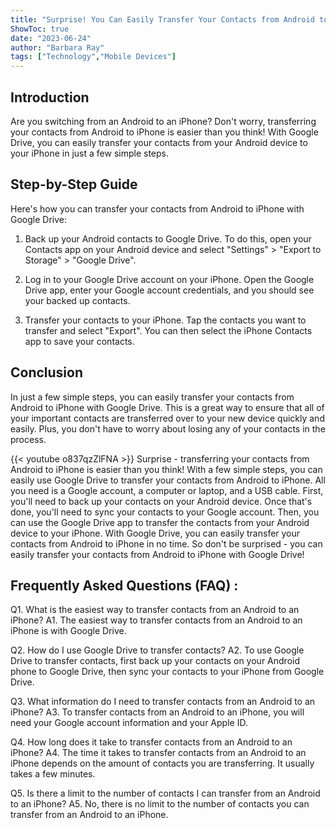 ```yaml
---
title: "Surprise! You Can Easily Transfer Your Contacts from Android to iPhone with Google Drive - Here's How!"
ShowToc: true 
date: "2023-06-24"
author: "Barbara Ray" 
tags: ["Technology","Mobile Devices"]
---
```

## Introduction

Are you switching from an Android to an iPhone? Don't worry, transferring your contacts from Android to iPhone is easier than you think! With Google Drive, you can easily transfer your contacts from your Android device to your iPhone in just a few simple steps.

## Step-by-Step Guide

Here's how you can transfer your contacts from Android to iPhone with Google Drive:

1. Back up your Android contacts to Google Drive. To do this, open your Contacts app on your Android device and select "Settings" > "Export to Storage" > "Google Drive".

2. Log in to your Google Drive account on your iPhone. Open the Google Drive app, enter your Google account credentials, and you should see your backed up contacts.

3. Transfer your contacts to your iPhone. Tap the contacts you want to transfer and select "Export". You can then select the iPhone Contacts app to save your contacts.

## Conclusion

In just a few simple steps, you can easily transfer your contacts from Android to iPhone with Google Drive. This is a great way to ensure that all of your important contacts are transferred over to your new device quickly and easily. Plus, you don't have to worry about losing any of your contacts in the process.

{{< youtube o837qzZlFNA >}} 
Surprise - transferring your contacts from Android to iPhone is easier than you think! With a few simple steps, you can easily use Google Drive to transfer your contacts from Android to iPhone. All you need is a Google account, a computer or laptop, and a USB cable. First, you'll need to back up your contacts on your Android device. Once that's done, you'll need to sync your contacts to your Google account. Then, you can use the Google Drive app to transfer the contacts from your Android device to your iPhone. With Google Drive, you can easily transfer your contacts from Android to iPhone in no time. So don't be surprised - you can easily transfer your contacts from Android to iPhone with Google Drive!

## Frequently Asked Questions (FAQ) :
Q1. What is the easiest way to transfer contacts from an Android to an iPhone?
A1. The easiest way to transfer contacts from an Android to an iPhone is with Google Drive.

Q2. How do I use Google Drive to transfer contacts?
A2. To use Google Drive to transfer contacts, first back up your contacts on your Android phone to Google Drive, then sync your contacts to your iPhone from Google Drive.

Q3. What information do I need to transfer contacts from an Android to an iPhone?
A3. To transfer contacts from an Android to an iPhone, you will need your Google account information and your Apple ID.

Q4. How long does it take to transfer contacts from an Android to an iPhone?
A4. The time it takes to transfer contacts from an Android to an iPhone depends on the amount of contacts you are transferring. It usually takes a few minutes.

Q5. Is there a limit to the number of contacts I can transfer from an Android to an iPhone?
A5. No, there is no limit to the number of contacts you can transfer from an Android to an iPhone.


